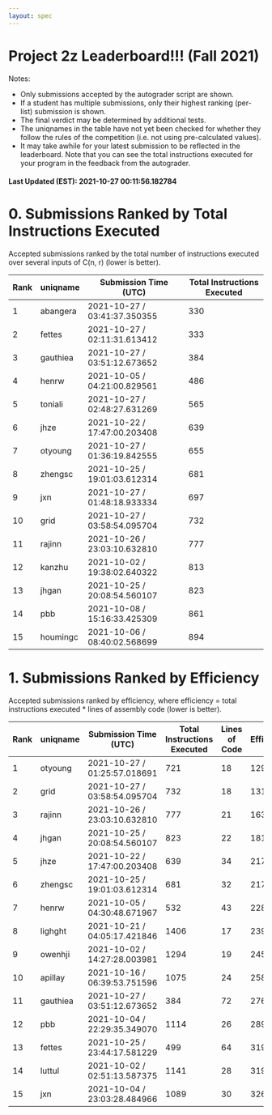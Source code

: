 ```yaml
---
layout: spec
---
```


Project 2z Leaderboard!!! (Fall 2021)
==============================
Notes:
- Only submissions accepted by the autograder script are shown.
- If a student has multiple submissions, only their highest ranking (per-list) submission is shown.
- The final verdict may be determined by additional tests.
- The uniqnames in the table have not yet been checked for whether they follow the rules of the competition (i.e. not using pre-calculated values).
- It may take awhile for your latest submission to be reflected in the leaderboard. Note that you can see the total instructions executed for your program in the feedback from the autograder.


#### Last Updated (EST): 2021-10-27 00:11:56.182784

# 0. Submissions Ranked by Total Instructions Executed
Accepted submissions ranked by the total number of instructions executed over several inputs of C(n, r) (lower is better).

| Rank  | uniqname | Submission Time (UTC) | Total Instructions Executed |
|---|---|---|---|
| 1 | abangera | 2021-10-27 / 03:41:37.350355 | 330 |
| 2 | fettes | 2021-10-27 / 02:11:31.613412 | 333 |
| 3 | gauthiea | 2021-10-27 / 03:51:12.673652 | 384 |
| 4 | henrw | 2021-10-05 / 04:21:00.829561 | 486 |
| 5 | toniali | 2021-10-27 / 02:48:27.631269 | 565 |
| 6 | jhze | 2021-10-22 / 17:47:00.203408 | 639 |
| 7 | otyoung | 2021-10-27 / 01:36:19.842555 | 655 |
| 8 | zhengsc | 2021-10-25 / 19:01:03.612314 | 681 |
| 9 | jxn | 2021-10-27 / 01:48:18.933334 | 697 |
| 10 | grid | 2021-10-27 / 03:58:54.095704 | 732 |
| 11 | rajinn | 2021-10-26 / 23:03:10.632810 | 777 |
| 12 | kanzhu | 2021-10-02 / 19:38:02.640322 | 813 |
| 13 | jhgan | 2021-10-25 / 20:08:54.560107 | 823 |
| 14 | pbb | 2021-10-08 / 15:16:33.425309 | 861 |
| 15 | houmingc | 2021-10-06 / 08:40:02.568699 | 894 |


# 1. Submissions Ranked by Efficiency
Accepted submissions ranked by efficiency, where efficiency = total instructions executed * lines of assembly code (lower is better).

| Rank  | uniqname | Submission Time (UTC) | Total Instructions Executed |Lines of Code | Efficiency |
|---|---|---|---|---|---|
| 1 | otyoung | 2021-10-27 / 01:25:57.018691 | 721 | 18 | 12978 |
| 2 | grid | 2021-10-27 / 03:58:54.095704 | 732 | 18 | 13176 |
| 3 | rajinn | 2021-10-26 / 23:03:10.632810 | 777 | 21 | 16317 |
| 4 | jhgan | 2021-10-25 / 20:08:54.560107 | 823 | 22 | 18106 |
| 5 | jhze | 2021-10-22 / 17:47:00.203408 | 639 | 34 | 21726 |
| 6 | zhengsc | 2021-10-25 / 19:01:03.612314 | 681 | 32 | 21792 |
| 7 | henrw | 2021-10-05 / 04:30:48.671967 | 532 | 43 | 22876 |
| 8 | lighght | 2021-10-21 / 04:05:17.421846 | 1406 | 17 | 23902 |
| 9 | owenhji | 2021-10-02 / 14:27:28.003981 | 1294 | 19 | 24586 |
| 10 | apillay | 2021-10-16 / 06:39:53.751596 | 1075 | 24 | 25800 |
| 11 | gauthiea | 2021-10-27 / 03:51:12.673652 | 384 | 72 | 27648 |
| 12 | pbb | 2021-10-04 / 22:29:35.349070 | 1114 | 26 | 28964 |
| 13 | fettes | 2021-10-25 / 23:44:17.581229 | 499 | 64 | 31936 |
| 14 | luttul | 2021-10-02 / 02:51:13.587375 | 1141 | 28 | 31948 |
| 15 | jxn | 2021-10-04 / 23:03:28.484966 | 1089 | 30 | 32670 |

